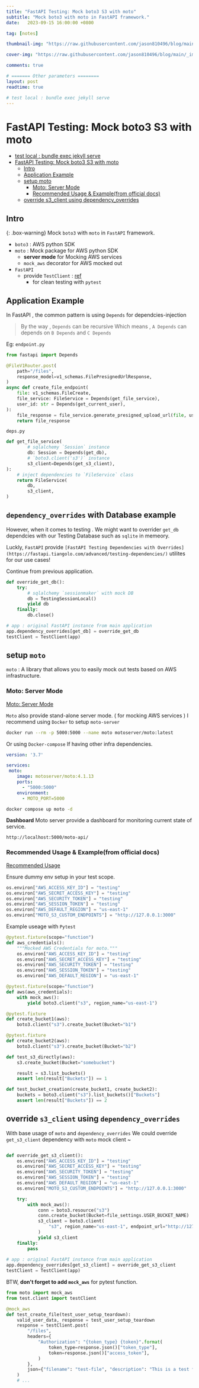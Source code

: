 ```yaml
---
title: "FastAPI Testing: Mock boto3 S3 with moto"
subtitle: "Mock boto3 with moto in FastAPI framework."
date:   2023-09-15 16:00:00 +0800

tag: [notes]

thumbnail-img: "https://raw.githubusercontent.com/jason810496/blog/main/_images/2024-04-15-fastapi-testing-mock-boto3-s3-with-moto-thumbnail.jpeg" #1:1 (450:450)

cover-img: "https://raw.githubusercontent.com/jason810496/blog/main/_images/2024-04-15-fastapi-testing-mock-boto3-s3-with-moto-banner.jpeg"

comments: true

# ======= Other parameters ========
layout: post
readtime: true

# test local : bundle exec jekyll serve
---
```


# FastAPI Testing: Mock boto3 S3 with moto

* [test local : bundle exec jekyll serve](#test-local--bundle-exec-jekyll-serve)
* [FastAPI Testing: Mock boto3 S3 with moto](#fastapi-testing-mock-boto3-s3-with-moto)
    * [Intro](#intro)
    * [Application Example](#application-example)
    * [setup moto](#setup-moto)
        * [Moto: Server Mode](#moto-server-mode)
        * [Recommended Usage &amp; Example(from official docs)](#recommended-usage--examplefrom-official-docs)
    * [override s3_client using dependency_overrides](#override-s3_client-using-dependency_overrides)

## Intro 

{: .box-warning}
Mock `boto3` with `moto` in `FastAPI` framework.


- `boto3` : AWS python SDK
- `moto` : Mock package for AWS python SDK
    - **server mode** for Mocking AWS services
    - `mock_aws` decorator for AWS mocked out
- `FastAPI` 
    - provide `TestClient` : [ref](https://fastapi.tiangolo.com/tutorial/testing/)
        - for clean testing with `pytest`

## Application Example

In FastAPI , the common pattern is using `Depends` for dependcies-injection 
> By the way , `Depends` can be recursive 
> Which means , `A Depends` can depends on `B Depends` and `C Depends`

Eg:
`endpoint.py`
```python 
from fastapi import Depends

@FileV1Router.post(
    path="/files",
    response_model=v1_schemas.FilePresignedUrlResponse,
)
async def create_file_endpoint(
    file: v1_schemas.FileCreate,
    file_service: FileService = Depends(get_file_service),
    user_id: str = Depends(get_current_user),
):
    file_response = file_service.generate_presigned_upload_url(file, user_id)
    return file_response
```
`deps.py`
```python 
def get_file_service(
        # sqlalchemy `Session` instance
        db: Session = Depends(get_db),
        # `boto3.client('s3')` instance
        s3_client=Depends(get_s3_client),
):
    # inject dependencies to `FileService` class
    return FileService(
        db,
        s3_client,
)
```

## `dependency_overrides` with Database example

However, when it comes to testing .
We might want to overrider `get_db` dependcies with our Testing Database such as `sqlite` in memeory.


Luckly, `FastAPI` provide `[FastAPI
Testing Dependencies with Overrides](https://fastapi.tiangolo.com/advanced/testing-dependencies/)` utilites for our use cases!

Continue from previous application.
```python
def override_get_db():
    try:
        # sqlalchemy `sessionmaker` with mock DB
        db = TestingSessionLocal()
        yield db
    finally:
        db.close()

# app : original FastAPI instance from main application
app.dependency_overrides[get_db] = override_get_db
testClient = TestClient(app)
```

## setup `moto`

`moto` : A library that allows you to easily mock out tests based on AWS infrastructure.



### Moto: Server Mode

[Moto: Server Mode](https://docs.getmoto.org/en/latest/docs/server_mode.html#run-using-docker)

`Moto` also provide stand-alone server mode. ( for mocking AWS services )
I recommend using `Docker` to setup `moto-server`

```bash 
docker run --rm -p 5000:5000 --name moto motoserver/moto:latest
```

Or using `Docker-compose` If having other infra dependencies.

```yaml 
version: '3.7'

services:
 moto:
    image: motoserver/moto:4.1.13
    ports:
      - "5000:5000"
    environment:
      - MOTO_PORT=5000
```
```bash 
docker compose up moto -d
```

**Dashboard**
Moto server provide a dashboard for monitoring current state of service.
```
http://localhost:5000/moto-api/
```

### Recommended Usage & Example(from official docs)

[Recommended Usage](https://docs.getmoto.org/en/latest/docs/getting_started.html#recommended-usage)

Ensure dummy env setup in your test scope.
```python 
os.environ["AWS_ACCESS_KEY_ID"] = "testing"
os.environ["AWS_SECRET_ACCESS_KEY"] = "testing"
os.environ["AWS_SECURITY_TOKEN"] = "testing"
os.environ["AWS_SESSION_TOKEN"] = "testing"
os.environ["AWS_DEFAULT_REGION"] = "us-east-1"
os.environ["MOTO_S3_CUSTOM_ENDPOINTS"] = "http://127.0.0.1:3000"
```

Example useage with `Pytest`

```python 
@pytest.fixture(scope="function")
def aws_credentials():
    """Mocked AWS Credentials for moto."""
    os.environ["AWS_ACCESS_KEY_ID"] = "testing"
    os.environ["AWS_SECRET_ACCESS_KEY"] = "testing"
    os.environ["AWS_SECURITY_TOKEN"] = "testing"
    os.environ["AWS_SESSION_TOKEN"] = "testing"
    os.environ["AWS_DEFAULT_REGION"] = "us-east-1"

@pytest.fixture(scope="function")
def aws(aws_credentials):
    with mock_aws():
        yield boto3.client("s3", region_name="us-east-1")

@pytest.fixture
def create_bucket1(aws):
    boto3.client("s3").create_bucket(Bucket="b1")

@pytest.fixture
def create_bucket2(aws):
    boto3.client("s3").create_bucket(Bucket="b2")

def test_s3_directly(aws):
    s3.create_bucket(Bucket="somebucket")

    result = s3.list_buckets()
    assert len(result["Buckets"]) == 1

def test_bucket_creation(create_bucket1, create_bucket2):
    buckets = boto3.client("s3").list_buckets()["Buckets"]
    assert len(result["Buckets"]) == 2
```

## override `s3_client` using `dependency_overrides`

With base usage of `moto` and `dependency_overrides`
We could override `get_s3_client` dependency with `moto` mock client ~

```python 

def override_get_s3_client():
    os.environ["AWS_ACCESS_KEY_ID"] = "testing"
    os.environ["AWS_SECRET_ACCESS_KEY"] = "testing"
    os.environ["AWS_SECURITY_TOKEN"] = "testing"
    os.environ["AWS_SESSION_TOKEN"] = "testing"
    os.environ["AWS_DEFAULT_REGION"] = "us-east-1"
    os.environ["MOTO_S3_CUSTOM_ENDPOINTS"] = "http://127.0.0.1:3000"

    try:
        with mock_aws():
            conn = boto3.resource("s3")
            conn.create_bucket(Bucket=file_settings.USER_BUCKET_NAME)
            s3_client = boto3.client(
                "s3", region_name="us-east-1", endpoint_url="http://127.0.0.1:3000"
            )
            yield s3_client
    finally:
        pass
    
# app : original FastAPI instance from main application
app.dependency_overrides[get_s3_client] = override_get_s3_client
testClient = TestClient(app)
```

BTW, **don't forget to add `mock_aws`** for pytest function.

```python 
from moto import mock_aws
from test.client import testClient

@mock_aws
def test_create_file(test_user_setup_teardown):
    valid_user_data, response = test_user_setup_teardown
    response = testClient.post(
        "/files",
        headers={
            "Authorization": "{token_type} {token}".format(
                token_type=response.json()["token_type"],
                token=response.json()["access_token"],
            )
        },
        json={"filename": "test-file", "description": "This is a test file"},
    )
    # ...
```